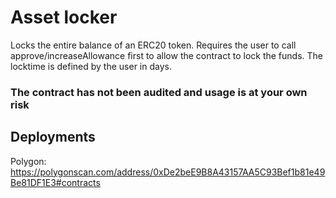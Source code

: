 # Asset locker

Locks the entire balance of an ERC20 token. Requires the user to call approve/increaseAllowance first to allow the contract to lock the funds.
The locktime is defined by the user in days.

### The contract has not been audited and usage is at your own risk

## Deployments
Polygon: https://polygonscan.com/address/0xDe2beE9B8A43157AA5C93Bef1b81e49Be81DF1E3#contracts 